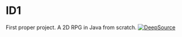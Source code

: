 # ID1
First proper project.
A 2D RPG in Java from scratch.
[![DeepSource](https://app.deepsource.com/gh/elrant/ID1.svg/?label=active+issues&show_trend=true&token=n_T51hXffbsIVM1UfwkYHdpB)](https://app.deepsource.com/gh/elrant/ID1/)
